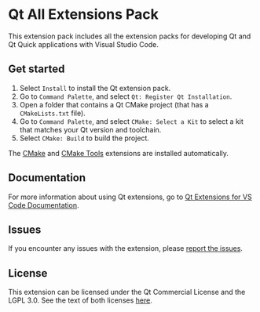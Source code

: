 # Qt All Extensions Pack

This extension pack includes all the extension packs for developing Qt and
Qt Quick applications with Visual Studio Code.

## Get started

1. Select `Install` to install the Qt extension pack.
1. Go to `Command Palette`, and select `Qt: Register Qt Installation`.
1. Open a folder that contains a Qt CMake project (that has a `CMakeLists.txt`
   file).
1. Go to `Command Palette`, and select `CMake: Select a Kit` to select a kit that
   matches your Qt version and toolchain.
1. Select `CMake: Build` to build the project.

The [CMake](https://github.com/twxs/vs.language.cmake) and
[CMake Tools](https://github.com/microsoft/vscode-cmake-tools)
extensions are installed automatically.

## Documentation

For more information about using Qt extensions, go to
[Qt Extensions for VS Code Documentation](https://doc.qt.io/vscodeext/index.html).

## Issues

If you encounter any issues with the extension, please [report the
issues](https://bugreports.qt.io/projects/VSCODEEXT).

## License

This extension can be licensed under the Qt Commercial License and the
LGPL 3.0. See the text of both licenses [here](LICENSE).
